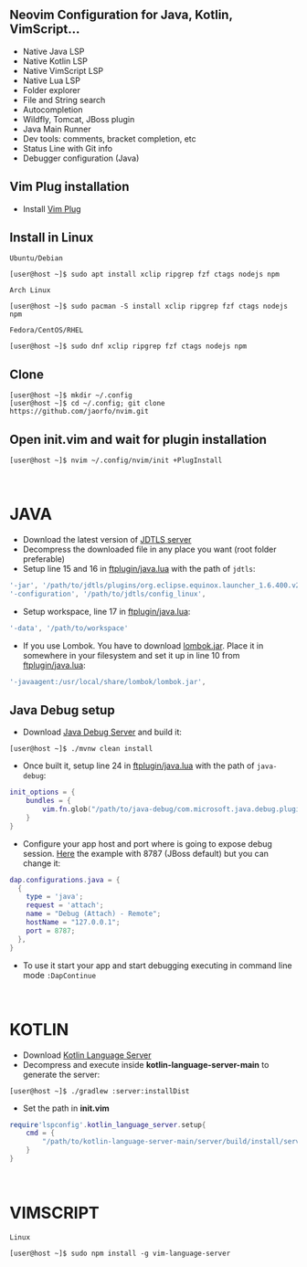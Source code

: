 ## Neovim Configuration for Java, Kotlin, VimScript...
- Native Java LSP
- Native Kotlin LSP
- Native VimScript LSP
- Native Lua LSP
- Folder explorer
- File and String search
- Autocompletion
- Wildfly, Tomcat, JBoss plugin
- Java Main Runner
- Dev tools: comments, bracket completion, etc
- Status Line with Git info
- Debugger configuration (Java)

## Vim Plug installation
- Install [Vim Plug](https://github.com/junegunn/vim-plug)

## Install in Linux
`Ubuntu/Debian`
```console
[user@host ~]$ sudo apt install xclip ripgrep fzf ctags nodejs npm
```
`Arch Linux`
```console
[user@host ~]$ sudo pacman -S install xclip ripgrep fzf ctags nodejs npm
```
`Fedora/CentOS/RHEL`
```console
[user@host ~]$ sudo dnf xclip ripgrep fzf ctags nodejs npm
```

## Clone
```console
[user@host ~]$ mkdir ~/.config
[user@host ~]$ cd ~/.config; git clone https://github.com/jaorfo/nvim.git
```

## Open init.vim and wait for plugin installation
```console
[user@host ~]$ nvim ~/.config/nvim/init +PlugInstall
```
</br>

# JAVA
- Download the latest version of [JDTLS server](https://download.eclipse.org/jdtls/milestones/?d)
- Decompress the downloaded file in any place you want (root folder preferable)
- Setup line 15 and 16 in [ftplugin/java.lua](https://github.com/jaorfo/nvim/blob/main/ftplugin/java.lua) with the path of `jdtls`:
```lua
'-jar', '/path/to/jdtls/plugins/org.eclipse.equinox.launcher_1.6.400.v20210924-0641.jar',
'-configuration', '/path/to/jdtls/config_linux', 
```
- Setup workspace, line 17 in [ftplugin/java.lua](https://github.com/jaorfo/nvim/blob/main/ftplugin/java.lua):
```lua
'-data', '/path/to/workspace'
```
- If you use Lombok. You have to download [lombok.jar](https://projectlombok.org/download). Place it in somewhere in your filesystem and set it up in line 10 from [ftplugin/java.lua](https://github.com/jaorfo/nvim/blob/main/ftplugin/java.lua):
```lua
'-javaagent:/usr/local/share/lombok/lombok.jar',
```

## Java Debug setup
- Download [Java Debug Server](https://github.com/microsoft/java-debug) and build it:
```console
[user@host ~]$ ./mvnw clean install
```
- Once built it, setup line 24 in [ftplugin/java.lua](https://github.com/jaorfo/nvim/blob/main/ftplugin/java.lua) with the path of `java-debug`:
```lua
init_options = {
    bundles = {
		vim.fn.glob("/path/to/java-debug/com.microsoft.java.debug.plugin/target/com.microsoft.java.debug.plugin-*.jar")
	}
}
```
- Configure your app host and port where is going to expose debug session. [Here](https://github.com/jaorfo/nvim/blob/main/ftplugin/java.lua) the example with 8787 (JBoss default) but you can change it:
```lua
dap.configurations.java = {
  {
    type = 'java';
    request = 'attach';
    name = "Debug (Attach) - Remote";
    hostName = "127.0.0.1";
    port = 8787;
  },
}
```
- To use it start your app and start debugging executing in command line mode `:DapContinue`

</br>

# KOTLIN
- Download [Kotlin Language Server](https://github.com/fwcd/kotlin-language-server)
- Decompress and execute inside **kotlin-language-server-main** to generate the server:
```console
[user@host ~]$ ./gradlew :server:installDist
```
- Set the path in **init.vim**
```lua
require'lspconfig'.kotlin_language_server.setup{
	cmd = {
		"/path/to/kotlin-language-server-main/server/build/install/server/bin/kotlin-language-server"
	}
}
```

</br>

# VIMSCRIPT
`Linux`
```console
[user@host ~]$ sudo npm install -g vim-language-server
```
